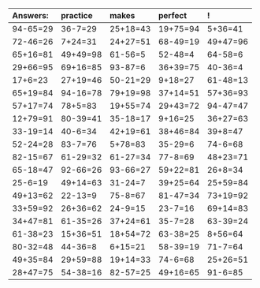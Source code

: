 | Answers: | practice | makes | perfect | ! |
| :--- | :--- | :--- | :--- | :--- |
| 94-65=29 | 36-7=29 | 25+18=43 | 19+75=94 | 5+36=41 | 
| 72-46=26 | 7+24=31 | 24+27=51 | 68-49=19 | 49+47=96 | 
| 65+16=81 | 49+49=98 | 61-56=5 | 52-48=4 | 64-58=6 | 
| 29+66=95 | 69+16=85 | 93-87=6 | 36+39=75 | 40-36=4 | 
| 17+6=23 | 27+19=46 | 50-21=29 | 9+18=27 | 61-48=13 | 
| 65+19=84 | 94-16=78 | 79+19=98 | 37+14=51 | 57+36=93 | 
| 57+17=74 | 78+5=83 | 19+55=74 | 29+43=72 | 94-47=47 | 
| 12+79=91 | 80-39=41 | 35-18=17 | 9+16=25 | 36+27=63 | 
| 33-19=14 | 40-6=34 | 42+19=61 | 38+46=84 | 39+8=47 | 
| 52-24=28 | 83-7=76 | 5+78=83 | 35-29=6 | 74-6=68 | 
| 82-15=67 | 61-29=32 | 61-27=34 | 77-8=69 | 48+23=71 | 
| 65-18=47 | 92-66=26 | 93-66=27 | 59+22=81 | 26+8=34 | 
| 25-6=19 | 49+14=63 | 31-24=7 | 39+25=64 | 25+59=84 | 
| 49+13=62 | 22-13=9 | 75-8=67 | 81-47=34 | 73+19=92 | 
| 33+59=92 | 26+36=62 | 24-9=15 | 23-7=16 | 69+14=83 | 
| 34+47=81 | 61-35=26 | 37+24=61 | 35-7=28 | 63-39=24 | 
| 61-38=23 | 15+36=51 | 18+54=72 | 63-38=25 | 8+56=64 | 
| 80-32=48 | 44-36=8 | 6+15=21 | 58-39=19 | 71-7=64 | 
| 49+35=84 | 29+59=88 | 19+14=33 | 74-6=68 | 25+26=51 | 
| 28+47=75 | 54-38=16 | 82-57=25 | 49+16=65 | 91-6=85 | 
